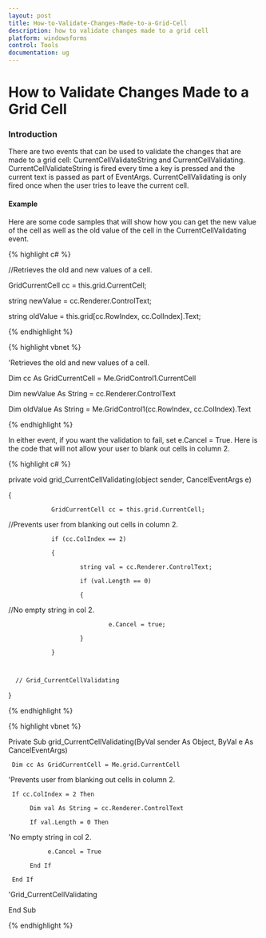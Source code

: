 ```yaml
---
layout: post
title: How-to-Validate-Changes-Made-to-a-Grid-Cell
description: how to validate changes made to a grid cell
platform: windowsforms
control: Tools
documentation: ug
---
```


# How to Validate Changes Made to a Grid Cell

### Introduction

There are two events that can be used to validate the changes that are made to a grid cell: CurrentCellValidateString and CurrentCellValidating. CurrentCellValidateString is fired every time a key is pressed and the current text is passed as part of EventArgs. CurrentCellValidating is only fired once when the user tries to leave the current cell. 


#### Example

Here are some code samples that will show how you can get the new value of the cell as well as the old value of the cell in the CurrentCellValidating event.

{% highlight c# %}



//Retrieves the old and new values of a cell.

GridCurrentCell cc = this.grid.CurrentCell;

string newValue = cc.Renderer.ControlText;

string oldValue = this.grid[cc.RowIndex, cc.ColIndex].Text;

{% endhighlight %}

{% highlight vbnet %}



'Retrieves the old and new values of a cell.

Dim cc As GridCurrentCell = Me.GridControl1.CurrentCell

Dim newValue As String = cc.Renderer.ControlText

Dim oldValue As String = Me.GridControl1(cc.RowIndex, cc.ColIndex).Text

{% endhighlight %}

In either event, if you want the validation to fail, set e.Cancel = True. Here is the code that will not allow your user to blank out cells in column 2.

{% highlight c# %}



private void grid_CurrentCellValidating(object sender, CancelEventArgs e)

{

                GridCurrentCell cc = this.grid.CurrentCell;



//Prevents user from blanking out cells in column 2.

                if (cc.ColIndex == 2)

                {

                        string val = cc.Renderer.ControlText;

                        if (val.Length == 0)

                        {



//No empty string in col 2.

                                e.Cancel = true;

                        }

                }



      // Grid_CurrentCellValidating

} 

{% endhighlight %}

{% highlight vbnet %}



Private Sub grid_CurrentCellValidating(ByVal sender As Object, ByVal e As CancelEventArgs)

     Dim cc As GridCurrentCell = Me.grid.CurrentCell



'Prevents user from blanking out cells in column 2.

     If cc.ColIndex = 2 Then

          Dim val As String = cc.Renderer.ControlText

          If val.Length = 0 Then



'No empty string in col 2.

               e.Cancel = True 

          End If

     End If



'Grid_CurrentCellValidating

End Sub 

{% endhighlight %}

